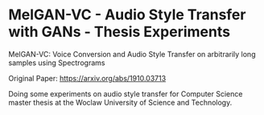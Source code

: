 # MelGAN-VC - Audio Style Transfer with GANs - Thesis Experiments
MelGAN-VC: Voice Conversion and Audio Style Transfer on arbitrarily long samples using Spectrograms

Original Paper: https://arxiv.org/abs/1910.03713

Doing some experiments on audio style transfer for Computer Science master thesis at the Woclaw University of Science and Technology.
